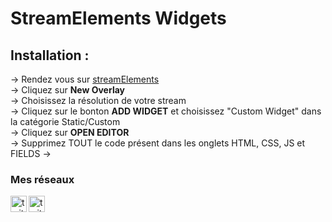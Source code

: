 # StreamElements Widgets

## Installation :

→ Rendez vous sur [streamElements] <br />
→ Cliquez sur <b>New Overlay</b> <br />
→ Choisissez la résolution de votre stream <br />
→ Cliquez sur le bonton <b>ADD WIDGET</b> et choisissez "Custom Widget" dans la catégorie Static/Custom <br />
→ Cliquez sur <b>OPEN EDITOR</b><br />
→ Supprimez TOUT le code présent dans les onglets HTML, CSS, JS et FIELDS
→ 


### Mes réseaux
[<img align="left" alt="twitter" width="26px" src="https://img.icons8.com/color/48/000000/twitter--v1.png"/>][twitter]
[<img align="left" alt="twitch" width="26px" src="https://img.icons8.com/fluent/48/000000/twitch.png" />][twitch]


[twitter]: https://twitter.com/Diox90
[twitch]: https://www.twitch.tv/louis_diox
[streamElements]: https://streamelements.com/dashboard/overlays

